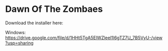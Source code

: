 # Dawn Of The Zombaes

Download the installer here: 

Windows: https://drive.google.com/file/d/1HHt5TgA5ElWZleel1l6gTZ7U_7B5VyU-/view?usp=sharing

